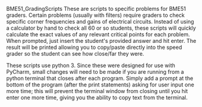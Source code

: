 BME51_GradingScripts
These are scripts to specific problems for BME51 graders. Certain problems (usually with filters) require graders to check specific corner frequencies and gains of electrical circuits. Instead of using a calculator by hand to check all 60 or so students, these scripts will quickly calculate the exact values of any relevant critical points for each problem. When prompted, just insert the student's provided answer and hit enter. The result will be printed allowing you to copy/paste directly into the speed grader so the student can see how close/far they were. 

These scripts use python 3. Since these were designed for use with PyCharm, small changes will need to be made if you are running from a python terminal that closes after each program. Simply add a prompt at the bottom of the program (after the print statements) asking for user input one more time; this will prevent the terminal window from closing until you hit enter one more time, giving you the ability to copy text from the terminal.
